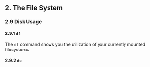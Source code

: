 ## 2. The File System

### 2.9 Disk Usage
#### 2.9.1 `df`
The `df` command shows you the utilization of your currently mounted filesystems. 

#### 2.9.2 `du`
<!--stackedit_data:
eyJoaXN0b3J5IjpbLTY1NzczOTc5NCwzMzQzMTI0NF19
-->